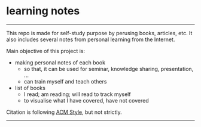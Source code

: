 # learning notes

---

This repo is made for self-study purpose by perusing books, articles, etc. It also includes several notes from personal learning from the Internet.  

Main objective of this project is:

* making personal notes of each book
  * so that, it can be used for seminar, knowledge sharing, presentation, ...
  * can train myself and teach others
* list of books
  * I read; am reading; will read to track myself
  * to visualise what I have covered, have not covered

Citation is following [ACM Style](https://www.acm.org/publications/authors/reference-formatting), but not strictly.

---
